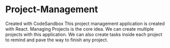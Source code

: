 # Project-Management
Created with CodeSandbox
This project management application is created with React. Managing Projects is the core idea. We can create multiple projects with this application. We can also create tasks inside each project to remind and pave the way to finish any project.
